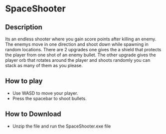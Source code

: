 # SpaceShooter

## Description
Its an endless shooter where you gain score points after killing an enemy. 
The enemys move in one direction and shoot down while spawning in random locations.
There are 2 upgrades one gives the a shield that protects the player from one shot of an enemy bullet.
The other upgrade gives the player orb that rotates around the player and shoots randomly you can stack as many of them as you please.

## How to play
- Use WASD to move your player.
- Press the spacebar to shoot bullets.

## How to Download
- Unzip the file and run the SpaceShooter.exe file
